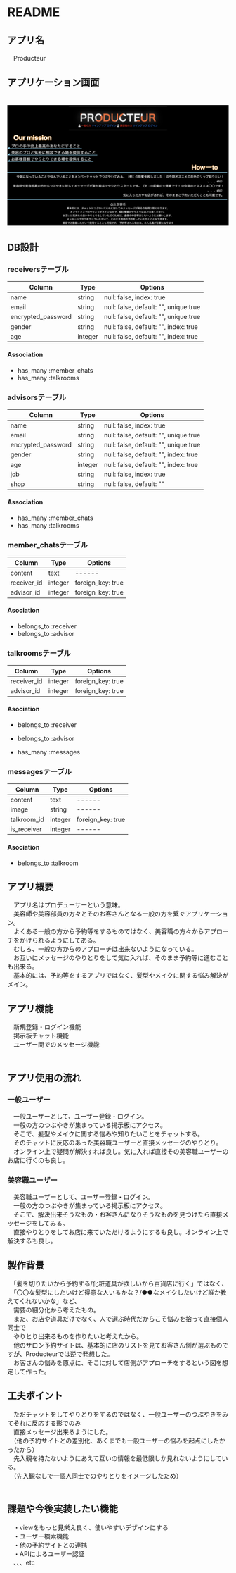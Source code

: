 # README

## アプリ名
　Producteur
 
## アプリケーション画面
　![producteur](producteur-top画像.png)

## DB設計
### receiversテーブル
|Column|Type|Options|
|------|----|-------|
|name|string|null: false, index: true|
|email|string|null: false, default: "", unique:true|
|encrypted_password|string|null: false, default: "", unique:true|
|gender|string|null: false, default: "", index: true|
|age|integer|null: false, default: "", index: true|
#### Association
- has_many :member_chats
- has_many :talkrooms

### advisorsテーブル
|Column|Type|Options|
|------|----|-------|
|name|string|null: false, index: true|
|email|string|null: false, default: "", unique:true|
|encrypted_password|string|null: false, default: "", unique:true|
|gender|string|null: false, default: "", index: true|
|age|integer|null: false, default: "", index: true|
|job|string|null: false, index: true|
|shop|string|null: false, default: ""|
#### Association
- has_many :member_chats
- has_many :talkrooms

### member_chatsテーブル
|Column|Type|Options|
|------|----|-------|
|content|text|------|
|receiver_id|integer|foreign_key: true|
|advisor_id|integer|foreign_key: true|
#### Asociation
- belongs_to :receiver
- belongs_to :advisor

### talkroomsテーブル
|Column|Type|Options|
|------|----|-------|
|receiver_id|integer|foreign_key: true|
|advisor_id|integer|foreign_key: true|
#### Asociation
- belongs_to :receiver
- belongs_to :advisor

- has_many :messages

### messagesテーブル
|Column|Type|Options|
|------|----|-------|
|content|text|------|
|image|string|------|
|talkroom_id|integer|foreign_key: true|
|is_receiver|integer|------|
#### Asociation
- belongs_to :talkroom

## アプリ概要
　アプリ名はプロデューサーという意味。<br>
　美容師や美容部員の方々とそのお客さんとなる一般の方を繋ぐアプリケーション。<br>
　よくある一般の方から予約等をするものではなく、美容職の方々からアプローチをかけられるようにしてある。<br>
　むしろ、一般の方からのアプローチは出来ないようになっている。<br>
　お互いにメッセージのやりとりをして気に入れば、そのまま予約等に進むことも出来る。<br>
　基本的には、予約等をするアプリではなく、髪型やメイクに関する悩み解決がメイン。<br>
 
## アプリ機能
　新規登録・ログイン機能<br>
　掲示板チャット機能<br>
　ユーザー間でのメッセージ機能<br>
　
## アプリ使用の流れ
### 一般ユーザー
　一般ユーザーとして、ユーザー登録・ログイン。<br>
　一般の方のつぶやきが集まっている掲示板にアクセス。<br>
　そこで、髪型やメイクに関する悩みや知りたいことをチャットする。<br>
　そのチャットに反応のあった美容職ユーザーと直接メッセージのやりとり。<br>
　オンライン上で疑問が解決すれば良し。気に入れば直接その美容職ユーザーのお店に行くのも良し。<br>
 
### 美容職ユーザー
　美容職ユーザーとして、ユーザー登録・ログイン。<br>
　一般の方のつぶやきが集まっている掲示板にアクセス。<br>
　そこで、解決出来そうなもの・お客さんになりそうなものを見つけたら直接メッセージをしてみる。<br>
　直接やりとりをしてお店に来ていただけるようにするも良し。オンライン上で解決するも良し。<br>
 
## 製作背景
　「髪を切りたいから予約する/化粧道具が欲しいから百貨店に行く」ではなく、<br>
　「〇〇な髪型にしたいけど得意な人いるかな？/●●なメイクしたいけど誰か教えてくれないかな」など、<br>
　需要の細分化から考えたもの。<br>
　また、お店や道具だけでなく、人で選ぶ時代だからこそ悩みを拾って直接個人同士で<br>
　やりとり出来るものを作りたいと考えたから。<br>
　他のサロン予約サイトは、基本的に店のリストを見てお客さん側が選ぶものですが、Producteurでは逆で発想した。<br>
　お客さんの悩みを原点に、そこに対して店側がアプローチをするという図を想定して作った。<br>
 
## 工夫ポイント
　ただチャットをしてやりとりをするのではなく、一般ユーザーのつぶやきをみてそれに反応する形でのみ<br>
　直接メッセージ出来るようにした。<br>
　（他の予約サイトとの差別化、あくまでも一般ユーザーの悩みを起点にしたかったから）<br>
　先入観を持たないようにあえて互いの情報を最低限しか見れないようにしている。<br>
　（先入観なしで一個人同士でのやりとりをイメージしたため）<br>
　
## 課題や今後実装したい機能
　・viewをもっと見栄え良く、使いやすいデザインにする<br>
　・ユーザー検索機能<br>
　・他の予約サイトとの連携<br>
　・APIによるユーザー認証<br>
　、、、etc


